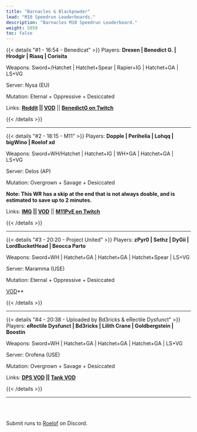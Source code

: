 ```yaml
---
title: "Barnacles & Blackpowder"
lead: "M10 Speedrun Leaderboards."
description: "Barnacles M10 Speedrun Leaderboard."
weight: 5050
toc: false
---
```


{{< details "#1 - 16:54 - Benedicat" >}}
Players: **Drexen | Benedict G. | Hrodgir | Riasq | Corisita**

Weapons: Sword+/Hatchet | Hatchet+Spear | Rapier+IG | Hatchet+GA | LS+VG

Server: Nysa (EU)

Mutation: Eternal + Oppressive + Desiccated

Links: **<a href="https://www.reddit.com/r/newworldgame/comments/y707aw/wr_barnacles_m10_speedrun_16m54/" target="_blank">Reddit</a> || <a href="https://www.youtube.com/watch?v=K1kNVp9lrWw" target="_blank">VOD</a>** || **<a href="https://twitch.tv/genedictb" target="_blank">BenedictG on Twitch</a>**

{{< /details >}}

---

{{< details "#2 - 18:15 - M11" >}}
Players: **Dopple | Perihelia | Lohqq | bigWino | Roelof xd**

Weapons: Sword+WH/Hatchet | Hatchet+IG | WH+GA | Hatchet+GA | LS+VG

Server: Delos (AP)

Mutation: Overgrown + Savage + Desiccated

**Note: This WR has a skip at the end that is not always doable, and is estimated to save up to 2 minutes.**

Links: **<a href="https://gyazo.com/614ca973056571e5fc422d6bab04d6f5" target="_blank">IMG</a> || <a href="https://www.twitch.tv/videos/1600744357" target="_blank">VOD</a>** || **<a href="https://twitch.tv/M11PvE" target="_blank">M11PvE on Twitch</a>**

{{< /details >}}


---

{{< details "#3 - 20:20 - Project United" >}}
Players: **zPyr0 | Sethz | DyGii | LordBucketHead | Beocca Parto**

Weapons: Sword+WH | Hatchet+GA | Hatchet+GA | Hatchet+Spear | LS+VG

Server: Maramma (USE)

Mutation: Eternal + Oppressive + Desiccated

<a href="https://www.youtube.com/watch?v=FdqYuHxBdb0" target="_blank">VOD</a>**

{{< /details >}}


---

{{< details "#4 - 20:38 - Uploaded by Bd3ricks & eRectile Dysfunct" >}}
Players: **eRectile Dysfunct | Bd3ricks | Lilith Crane | Goldbergstein | Boostin**

Weapons: Sword+WH | Hatchet+GA | Hatchet+GA | Hatchet+GA | LS+VG

Server: Orofena (USE)

Mutation: Overgrown + Savage + Desiccated

Links: **<a href="https://www.youtube.com/watch?v=baq7grO7WT8" target="_blank">DPS VOD</a> || <a href="https://www.youtube.com/watch?v=28y6sRNvnNY" target="_blank">Tank VOD</a>**

{{< /details >}}


---

<br>
<br>

Submit runs to <a href="https://discord.com/users/144300697230376960" target="_blank">Roelof</a> on Discord.
